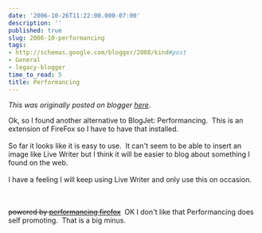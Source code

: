 ```yaml
---
date: '2006-10-26T11:22:00.000-07:00'
description: ''
published: true
slug: 2006-10-performancing
tags:
- http://schemas.google.com/blogger/2008/kind#post
- General
- legacy-blogger
time_to_read: 5
title: Performancing
---
```


*This was originally posted on blogger [here](https://techshorts.blogspot.com/2006/10/performancing.html)*.

Ok, so I found another alternative to BlogJet: Performancing.&nbsp; This is an extension of FireFox so I have to have that installed.<br /><br />So far it looks like it is easy to use.&nbsp; It can't seem to be able to insert an image like Live Writer but I think it will be easier to blog about something I found on the web.<br /><br />I have a feeling I will keep using Live Writer and only use this on occasion.<br /><a href=""></a><br /><br /> <p class="poweredbyperformancing"><strike>powered by </strike><a href="http://performancing.com/firefox"><strike>performancing firefox</strike></a>&nbsp; OK I don't like that Performancing does self promoting.&nbsp; That is a big minus.</p>